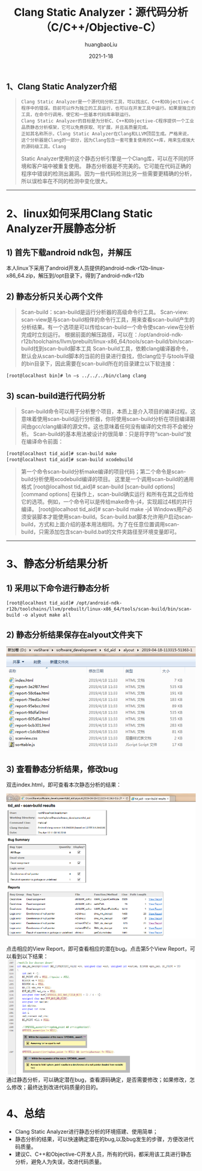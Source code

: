 ﻿---
layout:     post
title:      Clang Static Analyzer：源代码分析（C/C++/Objective-C）
date:       2021-1-18
author:     huangbaoLiu
header-img: img/post-bg-desk.jpg
catalog: true
tags:
    - Tool skills
---
## 1、Clang Static Analyzer介绍

>     Clang Static Analyzer是一个源代码分析工具，可以找出C、C++和Objective-C程序中的错误。目前可以作为独立的工具运行，也可以在开发工具中运行。如果是独立的工具，在命令行调用，使它和一些基本代码库串联运行。
>     Clang Static Analyzer的目标是为分析C、C++和Objective-C程序提供一个工业品质静态分析框架，它可以免费获取、可扩展，并且高质量完成。
>     正如其名称所示，Clang Static Analyzer在Clang和LLVM顶层生成。严格来说，这个分析器是Clang的一部分，因为Clang包含一套可重复使用的C++库，用来生成强大的源码级工具。Clang
> Static Analyzer使用的这个静态分析引擎是一个Clang库，可以在不同的环境和客户端中被重复使用。
>     静态分析器是不完美的。它可能在代码正确的程序中错误的检测出漏洞。因为一些代码检测比另一些需要更精确的分析，所以误检率在不同的检测中变化很大。

------
# 2、linux如何采用Clang Static Analyzer开展静态分析
## 1)	首先下载android ndk包，并解压

​    本人linux下采用了android开发人员提供的android-ndk-r12b-linux-x86_64.zip，解压到/opt目录下，得到了android-ndk-r12b

## 2)	静态分析只关心两个文件

> Scan-build：scan-build是运行分析器的高级命令行工具。 Scan-view:
> scan-view是与scan-build相伴的命令行工具，用来查看scan-build产生的分析结果。有一个选项是可以传给scan-build一个命令使scan-view在分析完成时立刻运行。
> 根据前面的解压路径，可以在：/opt/android-ndk-r12b/toolchains/llvm/prebuilt/linux-x86_64/tools/scan-build/bin/scan-build找到scan-build脚本工具
> Scan-build工具，依赖clang编译器命令，默认会从scan-build脚本的当前的目录进行查找，但clang位于与tools平级的bin目录下，因此需要在scan-build所在的目录建立以下软连接：

    [root@localhost bin]# ln –s ../../../bin/clang clang

## 3)	scan-build进行代码分析

> Scan-build命令可以用于分析整个项目，本质上是介入项目的编译过程。这意味着使用scan-build运行分析器，你将使用scan-build分析在项目编译期间由gcc/clang编译的源文件。这也意味着任何没有编译的文件将不会被分析。
> Scan-build的基本用法被设计的很简单：只是将字符“scan-build”放在编译命令前面：

    [root@localhost tid_aid]# scan-build make
    [root@localhost tid_aid]# scan-build xcodebuild

> 第一个命令scan-build分析make编译的项目代码；第二个命令是scan-build分析使用xcodebuild编译的项目。
> 这里是一个调用scan-build的通用格式 [root@localhost tid_aid]# scan-build
> [scan-build options] <command> [command options]
> 在操作上，scan-build确实运行<command>
> 和所有在其之后传给它的选项。例如，一个命令可以是传给make命令-j4，实现超过4核的并行编译。 [root@localhost
> tid_aid]# scan-build make -j4
> Windows用户必须安装脚本才能使用scan-build。Scan-build.bat脚本允许用户启动scan-build，方式和上面介绍的基本用法相同。为了在任意位置调用scan-build，只需添加包含scan-build.bat的文件夹路径至环境变量即可。

------
# 3、静态分析结果分析

## 1)	采用以下命令进行静态分析

    [root@localhost tid_aid]# /opt/android-ndk-r12b/toolchains/llvm/prebuilt/linux-x86_64/tools/scan-build/bin/scan-build -o alyout make all

## 2)	静态分析结果保存在alyout文件夹下

![Layout](/img/blog_img/layout.png)

## 3)	查看静态分析结果，修改bug

双击index.html，即可查看本次静态分析的结果：

![Analysis](/img/blog_img/analysis.png)

点击相应的View Report，即可查看相应的潜在bug。点击第5个View Report，可以看到以下结果：
![Bug_analysis](/img/blog_img/bug_analysis.png)
通过静态分析，可以确定潜在bug，查看源码确定，是否需要修改；如果修改，怎么修改；最终达到改进代码质量的目的。

# 4、总结

- Clang Static Analyzer进行静态分析的环境搭建、使用简单；
- 静态分析的结果，可以快速确定潜在的bug,以及bug发生的步骤，方便改进代码质量。
- 建议C、C++和Objective-C开发人员，所有的代码，都采用该工具进行静态分析，避免人为失误，改进代码质量。





